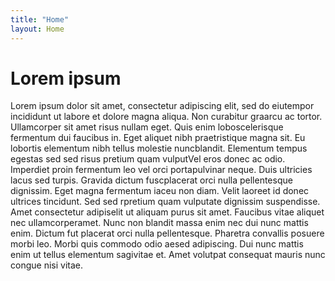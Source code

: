 ```yaml
---
title: "Home"
layout: Home
---
```


<h1>Lorem ipsum</h1>
Lorem ipsum dolor sit amet, consectetur adipiscing elit, sed do eiutempor incididunt ut labore et dolore magna aliqua. Non curabitur graarcu ac tortor. Ullamcorper sit amet risus nullam eget. Quis enim loboscelerisque fermentum dui faucibus in. Eget aliquet nibh praetristique magna sit. Eu lobortis elementum nibh tellus molestie nuncblandit. Elementum tempus egestas sed sed risus pretium quam vulputVel eros donec ac odio. Imperdiet proin fermentum leo vel orci portapulvinar neque. Duis ultricies lacus sed turpis. Gravida dictum fuscplacerat orci nulla pellentesque dignissim. Eget magna fermentum iaceu non diam. Velit laoreet id donec ultrices tincidunt. Sed sed rpretium quam vulputate dignissim suspendisse. Amet consectetur adipiselit ut aliquam purus sit amet. Faucibus vitae aliquet nec ullamcorperamet. Nunc non blandit massa enim nec dui nunc mattis enim. Dictum fut placerat orci nulla pellentesque. Pharetra convallis posuere morbi leo. Morbi quis commodo odio aesed adipiscing. Dui nunc mattis enim ut tellus elementum sagivitae et. Amet volutpat consequat mauris nunc congue nisi vitae.